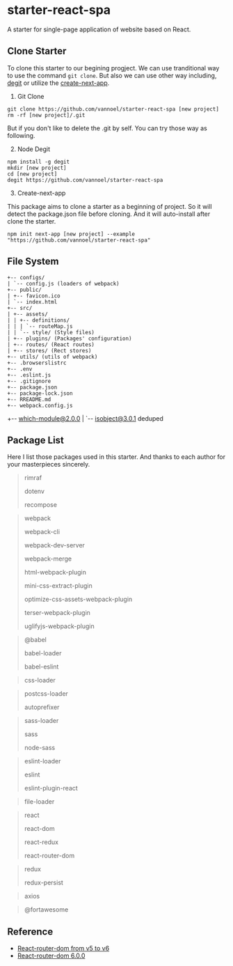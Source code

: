 # starter-react-spa
A starter for single-page application of website based on React.

## Clone Starter

To clone this starter to our begining progject. We can use tranditional way to use the command `git clone`. But also we can use other way including, [degit](https://www.npmjs.com/package/degit) or utilize the [create-next-app](https://www.npmjs.com/package/create-next-app).

1. Git Clone

```
git clone https://github.com/vannoel/starter-react-spa [new project]
rm -rf [new project]/.git
```

But if you don't like to delete the .git by self. You can try those way as following.

2. Node Degit

```
npm install -g degit
mkdir [new project]
cd [new project]
degit https://github.com/vannoel/starter-react-spa
```

3. Create-next-app

This package aims to clone a starter as a beginning of project. So it will detect the package.json file before cloning. And it will auto-install after clone the starter.

```
npm init next-app [new project] --example "https://github.com/vannoel/starter-react-spa"
```

## File System

```
+-- configs/
| `-- config.js (loaders of webpack)
+-- public/
| +-- favicon.ico
| `-- index.html
+-- src/
| +-- assets/
| | +-- definitions/
| | | `-- routeMap.js
| | `-- style/ (Style files)
| +-- plugins/ (Packages' configuration)
| +-- routes/ (React routes)
| +-- stores/ (Rect stores)
+-- utils/ (utils of webpack)
+-- .browserslistrc
+-- .env
+-- .eslint.js
+-- .gitignore
+-- package.json
+-- package-lock.json
+-- RREADME.md
+-- webpack.config.js

```

+-- which-module@2.0.0
|
`-- isobject@3.0.1 deduped

## Package List

Here I list those packages used in this starter. And thanks to each author for your masterpieces sincerely.

> rimraf
>
> dotenv
>
> recompose

> webpack
>
> webpack-cli
>
> webpack-dev-server
>
> webpack-merge
>
> html-webpack-plugin
>
> mini-css-extract-plugin
>
> optimize-css-assets-webpack-plugin
>
> terser-webpack-plugin
>
> uglifyjs-webpack-plugin

> @babel
>
> babel-loader
>
> babel-eslint

> css-loader

> postcss-loader
>
> autoprefixer

> sass-loader
>
> sass
>
> node-sass

> eslint-loader
>
> eslint
>
> eslint-plugin-react

> file-loader

> react
>
> react-dom
>
> react-redux
>
> react-router-dom


> redux
>
> redux-persist

> axios

> @fortawesome

## Reference

- [React-router-dom from v5 to v6](https://github.com/ReactTraining/react-router/blob/dev/docs/advanced-guides/migrating-5-to-6.md)
- [React-router-dom 6.0.0](https://github.com/ReactTraining/react-router/blob/dev/docs/installation/getting-started.md)